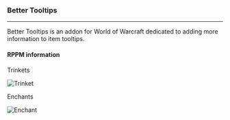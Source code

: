### Better Tooltips
---
Better Tooltips is an addon for World of Warcraft dedicated to adding more information to item tooltips.

#### RPPM information
   Trinkets
   
![Trinket](https://i.imgur.com/b2Y3jtA.png)
    
   Enchants
    
![Enchant](https://i.imgur.com/kGvEVvP.png)